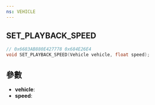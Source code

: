 ```yaml
---
ns: VEHICLE
---
```

## SET_PLAYBACK_SPEED

```c
// 0x6683AB880E427778 0x684E26E4
void SET_PLAYBACK_SPEED(Vehicle vehicle, float speed);
```


## 參數
* **vehicle**: 
* **speed**: 

